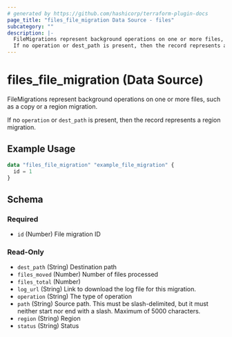 ```yaml
---
# generated by https://github.com/hashicorp/terraform-plugin-docs
page_title: "files_file_migration Data Source - files"
subcategory: ""
description: |-
  FileMigrations represent background operations on one or more files, such as a copy or a region migration.
  If no operation or dest_path is present, then the record represents a region migration.
---
```


# files_file_migration (Data Source)

FileMigrations represent background operations on one or more files, such as a copy or a region migration.



If no `operation` or `dest_path` is present, then the record represents a region migration.

## Example Usage

```terraform
data "files_file_migration" "example_file_migration" {
  id = 1
}
```

<!-- schema generated by tfplugindocs -->
## Schema

### Required

- `id` (Number) File migration ID

### Read-Only

- `dest_path` (String) Destination path
- `files_moved` (Number) Number of files processed
- `files_total` (Number)
- `log_url` (String) Link to download the log file for this migration.
- `operation` (String) The type of operation
- `path` (String) Source path. This must be slash-delimited, but it must neither start nor end with a slash. Maximum of 5000 characters.
- `region` (String) Region
- `status` (String) Status
